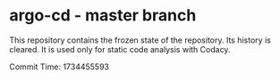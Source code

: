 # argo-cd - master branch

This repository contains the frozen state of the repository.
Its history is cleared. It is used only for static code
analysis with Codacy.

Commit Time: 1734455593